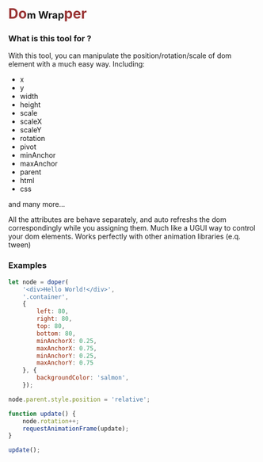 # <label style="color: #933">Do</label><label style="color: #; font-size: 20px">m Wrap</label><label style="color: #933">per</label>

### What is this tool for ?

With this tool, you can manipulate the position/rotation/scale of dom element with a much easy way. Including:

* x
* y
* width
* height
* scale
* scaleX
* scaleY
* rotation
* pivot
* minAnchor
* maxAnchor
* parent
* html
* css

and many more...

All the attributes are behave separately, and auto refreshs the dom correspondingly while you assigning them. Much like a UGUI way to control your dom elements. Works perfectly with other animation libraries (e.q. tween)

### Examples

```javascript
let node = doper(
	'<div>Hello World!</div>',
	'.container', 
	{
		left: 80,
		right: 80,
		top: 80,
		bottom: 80,
		minAnchorX: 0.25,
		maxAnchorX: 0.75,
		minAnchorY: 0.25,
		maxAnchorY: 0.75
	}, {
		backgroundColor: 'salmon',
	});

node.parent.style.position = 'relative';

function update() {
	node.rotation++;
	requestAnimationFrame(update);
}

update();
```